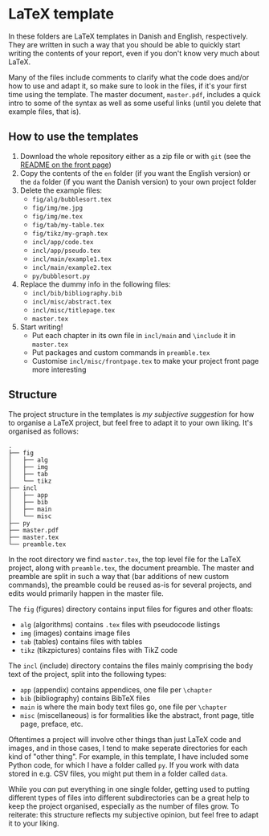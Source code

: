 # LaTeX template

In these folders are LaTeX templates in Danish and English, respectively.
They are written in such a way that you should be able to quickly start writing the contents of your report, even if you don't know very much about LaTeX.

Many of the files include comments to clarify what the code does and/or how to use and adapt it, so make sure to look in the files, if it's your first time using the template.
The master document, `master.pdf`, includes a quick intro to some of the syntax as well as some useful links (until you delete that example files, that is).


## How to use the templates

1. Download the whole repository either as a zip file or with `git` (see the [README on the front page](https://github.com/janusvm/aau-project-template))
2. Copy the contents of the `en` folder (if you want the English version) or the `da` folder (if you want the Danish version) to your own project folder
3. Delete the example files:
   - `fig/alg/bubblesort.tex`
   - `fig/img/me.jpg`
   - `fig/img/me.tex`
   - `fig/tab/my-table.tex`
   - `fig/tikz/my-graph.tex`
   - `incl/app/code.tex`
   - `incl/app/pseudo.tex`
   - `incl/main/example1.tex`
   - `incl/main/example2.tex`
   - `py/bubblesort.py`
4. Replace the dummy info in the following files:
   - `incl/bib/bibliography.bib`
   - `incl/misc/abstract.tex`
   - `incl/misc/titlepage.tex`
   - `master.tex`
5. Start writing! 
   - Put each chapter in its own file in `incl/main` and `\include` it in `master.tex`
   - Put packages and custom commands in `preamble.tex`
   - Customise `incl/misc/frontpage.tex` to make your project front page more interesting


## Structure

The project structure in the templates is _my subjective suggestion_ for how to organise a LaTeX project, but feel free to adapt it to your own liking.
It's organised as follows:

```
.
├── fig
│   ├── alg
│   ├── img
│   ├── tab
│   └── tikz
├── incl
│   ├── app
│   ├── bib
│   ├── main
│   └── misc
├── py
├── master.pdf
├── master.tex
└── preamble.tex
```

In the root directory we find `master.tex`, the top level file for the LaTeX project, along with `preamble.tex`, the document preamble.
The master and preamble are split in such a way that (bar additions of new custom commands), the preamble could be reused as-is for several projects, and edits would primarily happen in the master file.

The `fig` (figures) directory contains input files for figures and other floats:

- `alg` (algorithms) contains `.tex` files with pseudocode listings
- `img` (images) contains image files
- `tab` (tables) contains files with tables
- `tikz` (tikzpictures) contains files with TikZ code

The `incl` (include) directory contains the files mainly comprising the body text of the project, split into the following types:

- `app` (appendix) contains appendices, one file per `\chapter`
- `bib` (bibliography) contains BibTeX files
- `main` is where the main body text files go, one file per `\chapter`
- `misc` (miscellaneous) is for formalities like the abstract, front page, title page, preface, etc.

Oftentimes a project will involve other things than just LaTeX code and images, and in those cases, I tend to make seperate directories for each kind of "other thing".
For example, in this template, I have included some Python code, for which I have a folder called `py`.
If you work with data stored in e.g. CSV files, you might put them in a folder called `data`.

While you _can_ put everything in one single folder, getting used to putting different types of files into different subdirectories can be a great help to keep the project organised, especially as the number of files grow.
To reiterate: this structure reflects my subjective opinion, but feel free to adapt it to your liking.

